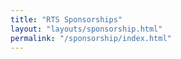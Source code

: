 ```yaml
---
title: "RTS Sponsorships"
layout: "layouts/sponsorship.html"
permalink: "/sponsorship/index.html"
---
```

